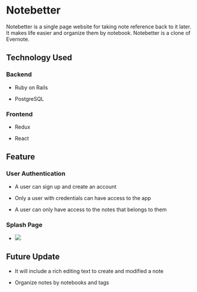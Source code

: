 # Notebetter

Notebetter is a single page website for taking note reference back to it later. It makes life easier and organize them by notebook. Notebetter is a clone of Evernote.

## Technology Used

### Backend

* Ruby on Rails

* PostgreSQL

### Frontend

* Redux

* React 


## Feature 

### User Authentication

* A user can sign up and create an account 

* Only a user with credentials can have access to the app

* A user can only have access to the notes that belongs to them


### Splash Page

* <img width='' height='' src='notebetter/app/assets/images/authPage.png' >

## Future Update

* It will include a rich editing text to create and modified a note
 
* Organize notes by notebooks and tags

